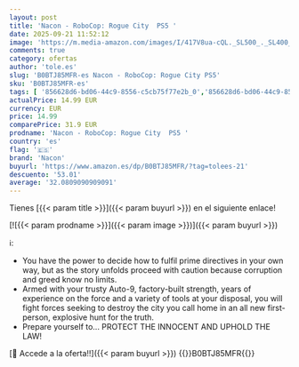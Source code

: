 ```yaml
---
layout: post
title: 'Nacon - RoboCop: Rogue City  PS5 '
date: 2025-09-21 11:52:12
image: 'https://m.media-amazon.com/images/I/417V8ua-cQL._SL500_._SL400_.jpg'
comments: true
category: ofertas
author: 'tole.es'
slug: 'B0BTJ85MFR-es Nacon - RoboCop: Rogue City PS5'
sku: 'B0BTJ85MFR-es'
tags: [ '856628d6-bd06-44c9-8556-c5cb75f77e2b_0','856628d6-bd06-44c9-8556-c5cb75f77e2b_2201','856628d6-bd06-44c9-8556-c5cb75f77e2b_3601','Arborist Merchandising Root','Hardware y juegos para PlayStation 5','Juegos para PlayStation 5','Preventa de Videojuegos','Self Service','Special Features Stores','Videojuegos','Videojuegos más esperados','nacon','ps5','🇪🇸', ]
actualPrice: 14.99 EUR
currency: EUR
price: 14.99
comparePrice: 31.9 EUR
prodname: 'Nacon - RoboCop: Rogue City  PS5 '
country: 'es'
flag: '🇪🇸'
brand: 'Nacon'
buyurl: 'https://www.amazon.es/dp/B0BTJ85MFR/?tag=tolees-21'
descuento: '53.01'
average: '32.0809090909091'
---
```


Tienes [{{< param title >}}]({{< param buyurl >}}) en el siguiente enlace!

[![{{< param prodname >}}]({{< param image >}})]({{< param buyurl >}})

ℹ️:

- You have the power to decide how to fulfil prime directives in your own way, but as the story unfolds proceed with caution because corruption and greed know no limits.
- Armed with your trusty Auto-9, factory-built strength, years of experience on the force and a variety of tools at your disposal, you will fight forces seeking to destroy the city you call home in an all new first-person, explosive hunt for the truth.
- Prepare yourself to... PROTECT THE INNOCENT AND UPHOLD THE LAW!

[🛒 Accede a la oferta!!]({{< param buyurl >}})
{{<world>}}B0BTJ85MFR{{</world>}}
